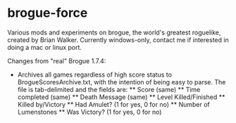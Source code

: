 brogue-force
============

Various mods and experiments on brogue, the world's greatest roguelike, created by Brian Walker.
Currently windows-only, contact me if interested in doing a mac or linux port.

Changes from "real" Brogue 1.7.4:
* Archives all games regardless of high score status to BrogueScoresArchive.txt, with the intention of being easy to parse. The file is tab-delimited and the fields are:
** Score (same)
** Time completed (same)
** Death Message (same)
** Level Killed/Finished
** Killed by/Victory
** Had Amulet? (1 for yes, 0 for no)
** Number of Lumenstones
** Was Victory? (1 for yes, 0 for no)
